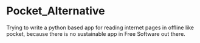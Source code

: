# Pocket_Alternative
Trying to write a python based app for reading internet pages in offline like pocket, because there is no sustainable app in Free Software out there.

